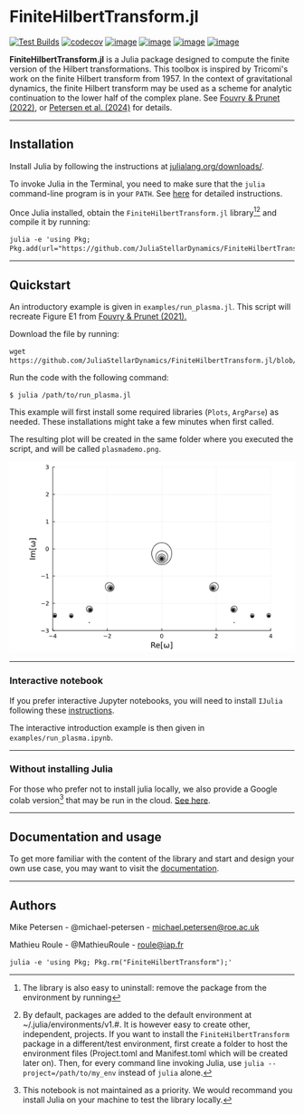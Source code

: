
# FiniteHilbertTransform.jl

[![Test Builds](https://github.com/JuliaStellarDynamics/FiniteHilbertTransform.jl/actions/workflows/CI.yml/badge.svg)](https://github.com/JuliaStellarDynamics/FiniteHilbertTransform.jl/actions/workflows/CI.yml)
[![codecov](https://codecov.io/github/JuliaStellarDynamics/FiniteHilbertTransform.jl/graph/badge.svg?token=LO51PVUTU1)](https://codecov.io/github/JuliaStellarDynamics/FiniteHilbertTransform.jl)
[![image](https://github.com/JuliaStellarDynamics/FiniteHilbertTransform.jl/actions/workflows/documentation.yml/badge.svg?branch=documentation)](https://juliastellardynamics.github.io/FiniteHilbertTransform.jl/)
[![image](https://img.shields.io/badge/julia-stable-blue)](https://github.com/JuliaStellarDynamics/FiniteHilbertTransform.jl/actions/workflows/CI.yml)
[![image](http://img.shields.io/badge/license-MIT-brightgreen.svg)](https://github.com/JuliaStellarDynamics/OrbitalElements.jl/blob/v2.0/LICENSE)
[![image](http://img.shields.io/badge/DOI-10.48550/arXiv.2311.10630-blue.svg)](http://dx.doi.org/10.48550/arXiv.2311.10630)

**FiniteHilbertTransform.jl** is a Julia package designed to compute the finite version of the Hilbert transformations. This toolbox is inspired by Tricomi's work on the finite Hilbert transform from 1957. In the context of gravitational dynamics, the finite Hilbert transform may be used as a scheme for analytic continuation to the lower half of the complex plane. See [Fouvry & Prunet (2022)](https://ui.adsabs.harvard.edu/abs/2022MNRAS.509.2443F/abstract), or [Petersen et al. (2024)](https://ui.adsabs.harvard.edu/abs/2023arXiv231110630P/abstract) for details.

---
## Installation

Install Julia by following the instructions at [julialang.org/downloads/](https://julialang.org/downloads/).

To invoke Julia in the Terminal, you need to make sure that the `julia` command-line program is in your `PATH`. 
See [here](https://julialang.org/downloads/platform/#optional_add_julia_to_path) for detailed instructions.

Once Julia installed, obtain the `FiniteHilbertTransform.jl` library[^1][^2] and compile it by running:

```
julia -e 'using Pkg; Pkg.add(url="https://github.com/JuliaStellarDynamics/FiniteHilbertTransform.jl.git")'
```

---
## Quickstart

An introductory example is given in `examples/run_plasma.jl`. This script will recreate Figure E1 from [Fouvry & Prunet (2021).](https://ui.adsabs.harvard.edu/abs/2022MNRAS.509.2443F/abstract)

Download the file by running:
```
wget https://github.com/JuliaStellarDynamics/FiniteHilbertTransform.jl/blob/main/examples/run_plasma.jl
```
Run the code with the following command:
```
$ julia /path/to/run_plasma.jl
```

This example will first install some required libraries (`Plots`, `ArgParse`) as needed. These installations might take a few minutes when first called.

The resulting plot will be created in the same folder where you executed the script, and will be called `plasmademo.png`.

![`Plasma Demonstration`](examples/plasmademo.png)

---
### Interactive notebook

If you prefer interactive Jupyter notebooks, you will need to install `IJulia` following these [instructions](https://github.com/JuliaLang/IJulia.jl).

The interactive introduction example is then given in `examples/run_plasma.ipynb`.


---
### Without installing Julia

For those who prefer not to install julia locally, we also provide a Google colab version[^3] that may be run in the cloud. [See here](https://colab.research.google.com/drive/1p4lX5ot5-kKSnIo1XLFchsiOWGQUxEhR).


---
## Documentation and usage

To get more familiar with the content of the library and start and design your own use case, you may want to visit the [documentation](https://juliastellardynamics.github.io/FiniteHilbertTransform.jl/).


----------------------------

## Authors

Mike Petersen -  @michael-petersen - michael.petersen@roe.ac.uk

Mathieu Roule -  @MathieuRoule - roule@iap.fr



[^1]: The library is also easy to uninstall: remove the package from the environment by running
```
julia -e 'using Pkg; Pkg.rm("FiniteHilbertTransform");'
```

[^2]: By default, packages are added to the default environment at ~/.julia/environments/v1.#. It is however easy to create other, independent, projects. If you want to install the `FiniteHilbertTransform` package in a different/test environment, first create a folder to host the environment files (Project.toml and Manifest.toml which will be created later on). Then, for every command line invoking Julia, use `julia --project=/path/to/my_env` instead of `julia` alone.

[^3]: This notebook is not maintained as a priority. We would recommand you install Julia on your machine to test the library locally.
